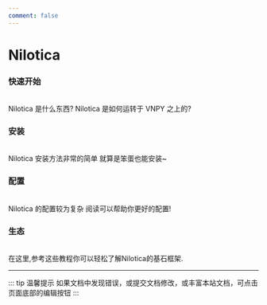 ```yaml
---
comment: false
---
```

# Nilotica

### 快速开始
<br>
<NCard title="🤔 了解Nilotica" link="../guide/nilotica">
Nilotica 是什么东西? Nilotica 是如何运转于 VNPY 之上的?
</NCard>

### 安装
<br>
<NCard title="🚀 安装Nilotica" link="../guide/install">
Nilotica 安装方法非常的简单 就算是笨蛋也能安装~
</NCard>

### 配置
<br>
<NCard title="📑 配置Nilotica" link="../config/basic">
Nilotica 的配置较为复杂 阅读可以帮助你更好的配置!
</NCard>

### 生态
<br>
<NCard title="🔗 Nilotica基石" link="../use/integration">
在这里,参考这些教程你可以轻松了解Nilotica的基石框架.
</NCard>

---
::: tip 温馨提示
如果文档中发现错误，或提交文档修改，或丰富本站文档，可点击页面底部的编辑按钮
:::